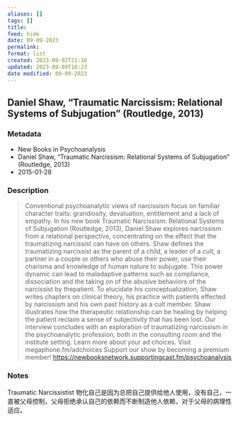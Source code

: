 ```yaml
---
aliases: []
tags: []
title: 
feed: hide
date: 09-09-2023
permalink: 
format: list
created: 2023-09-02T21:16
updated: 2023-09-09T16:23
date modified: 09-09-2023
---
```

## Daniel Shaw, “Traumatic Narcissism: Relational Systems of Subjugation” (Routledge, 2013) 
### Metadata 
- New Books in Psychoanalysis 
- Daniel Shaw, “Traumatic Narcissism: Relational Systems of Subjugation” (Routledge, 2013) 
- 2015-01-28 
### Description 
>Conventional psychoanalytic views of narcissism focus on familiar character traits: grandiosity, devaluation, entitlement and a lack of empathy. In his new book Traumatic Narcissism: Relational Systems of Subjugation (Routledge, 2013), Daniel Shaw explores narcissism from a relational perspective, concentrating on the effect that the traumatizing narcissist can have on others. Shaw defines the traumatizing narcissist as the parent of a child, a leader of a cult, a partner in a couple or others who abuse their power, use their charisma and knowledge of human nature to subjugate. This power dynamic can lead to maladaptive patterns such as compliance, dissociation and the taking on of the abusive behaviors of the narcissist by thepatient. To elucidate his conceptualization, Shaw writes chapters on clinical theory, his practice with patients effected by narcissism and his own past history as a cult member. Shaw illustrates how the therapeutic relationship can be healing by helping the patient reclaim a sense of subjectivity that has been lost. Our interview concludes with an exploration of traumatizing narcissism in the psychoanalytic profession, both in the consulting room and the institute setting. Learn more about your ad choices. Visit megaphone.fm/adchoices Support our show by becoming a premium member! https://newbooksnetwork.supportingcast.fm/psychoanalysis
### Notes
Traumatic Narcissistist 物化自己是因为总把自己提供给他人使用，没有自己，一直被父母控制，父母拒绝承认自己的依赖而不断制造他人依赖，对于父母的病理性适应。